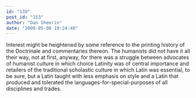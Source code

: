 ```yaml
---
id: "139"
post_id: "153"
author: "Dan Sheerin"
date: "2009-05-08 19:24:40"
---
```

Interest might be heightened by some reference to the printing history of the Doctrinale and commentaries thereon. The humanists did not have it all their way, not at first, anyway, for there was a struggle between advocates of humanist culture in which choice Latinity was of central importance and retailers of the traditional scholastic culture in which Latin was essential, to be sure, but a Latin taught with less emphasis on style and a Latin that produced and tolerated the languages-for-special-purposes of all disciplines and trades.
